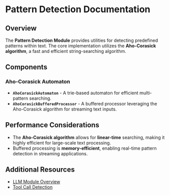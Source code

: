 # Pattern Detection Documentation

## Overview

The **Pattern Detection Module** provides utilities for detecting predefined patterns within text. The core implementation utilizes the **Aho-Corasick algorithm**, a fast and efficient string-searching algorithm.

## Components

### Aho-Corasick Automaton
- **`AhoCorasickAutomaton`** - A trie-based automaton for efficient multi-pattern searching.
- **`AhoCorasickBufferedProcessor`** - A buffered processor leveraging the Aho-Corasick algorithm for streaming text inputs.

## Performance Considerations

- The **Aho-Corasick algorithm** allows for **linear-time** searching, making it highly efficient for large-scale text processing.
- Buffered processing is **memory-efficient**, enabling real-time pattern detection in streaming applications.

## Additional Resources
- [LLM Module Overview](../index.md)
- [Tool Call Detection](../tool_detection/index.md)
